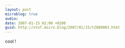 ```yaml
---
layout: post
microblog: true
audio: 
date: 2007-01-15 02:00 +0200
guid: http://xtof.micro.blog/2007/01/15/t2889003.html
---
```

cool !
